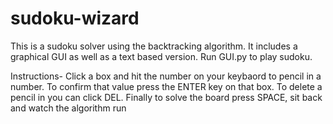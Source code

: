 # sudoku-wizard
This is a sudoku solver using the backtracking algorithm. It includes a graphical GUI as well as a text based version.
Run GUI.py to play sudoku.

Instructions-
Click a box and hit the number on your keybaord to pencil in a number. To confirm that value press the ENTER key on that box. To delete a pencil in you can click DEL. Finally to solve the board press SPACE, sit back and watch the algorithm run
